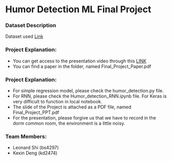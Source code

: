 # Humor Detection ML Final Project
### Dataset Description

Dataset used [Link](https://github.com/CrowdTruth/Short-Text-Corpus-For-Humor-Detection)

### Project Explanation:
* You can get access to the presentation video through this [LINK](https://drive.google.com/file/d/1yW_K-4xgHiTnANOekEk_gA3YtT_4gLPD/view?usp=sharing)
* You can find a paper in the folder, named Final_Project_Paper.pdf
### Project Explanation:
* For simple regression model, please check the humor_detection.py file.
* For RNN, please check the Humor_detection_RNN.ipynb file. For Keras is very difficult to function in local notebook.
* The slide of the Project is attached as a PDF file, named Final_Project_PPT.pdf
* For the presentation, please forgive us that we have to record in the dorm common room, the environment is a little noisy.

### Team Members:
* Leonard Shi (bs4297)
* Kexin Deng (kd2474)

